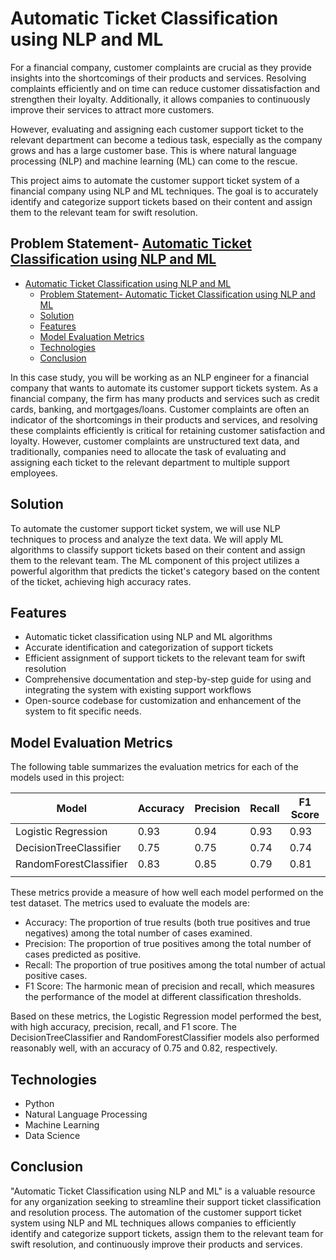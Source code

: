 # Automatic Ticket Classification using NLP and ML

For a financial company, customer complaints are crucial as they provide insights into the shortcomings of their products and services. Resolving complaints efficiently and on time can reduce customer dissatisfaction and strengthen their loyalty. Additionally, it allows companies to continuously improve their services to attract more customers.

However, evaluating and assigning each customer support ticket to the relevant department can become a tedious task, especially as the company grows and has a large customer base. This is where natural language processing (NLP) and machine learning (ML) can come to the rescue.

This project aims to automate the customer support ticket system of a financial company using NLP and ML techniques. The goal is to accurately identify and categorize support tickets based on their content and assign them to the relevant team for swift resolution.

## Problem Statement- [Automatic Ticket Classification using NLP and ML](#automatic-ticket-classification-using-nlp-and-ml)

- [Automatic Ticket Classification using NLP and ML](#automatic-ticket-classification-using-nlp-and-ml)
  - [Problem Statement- Automatic Ticket Classification using NLP and ML](#problem-statement--automatic-ticket-classification-using-nlp-and-ml)
  - [Solution](#solution)
  - [Features](#features)
  - [Model Evaluation Metrics](#model-evaluation-metrics)
  - [Technologies](#technologies)
  - [Conclusion](#conclusion)

In this case study, you will be working as an NLP engineer for a financial company that wants to automate its customer support tickets system. As a financial company, the firm has many products and services such as credit cards, banking, and mortgages/loans. Customer complaints are often an indicator of the shortcomings in their products and services, and resolving these complaints efficiently is critical for retaining customer satisfaction and loyalty. However, customer complaints are unstructured text data, and traditionally, companies need to allocate the task of evaluating and assigning each ticket to the relevant department to multiple support employees.

## Solution

To automate the customer support ticket system, we will use NLP techniques to process and analyze the text data. We will apply ML algorithms to classify support tickets based on their content and assign them to the relevant team. The ML component of this project utilizes a powerful algorithm that predicts the ticket's category based on the content of the ticket, achieving high accuracy rates.

## Features

- Automatic ticket classification using NLP and ML algorithms
- Accurate identification and categorization of support tickets
- Efficient assignment of support tickets to the relevant team for swift resolution
- Comprehensive documentation and step-by-step guide for using and integrating the system with existing support workflows
- Open-source codebase for customization and enhancement of the system to fit specific needs.

## Model Evaluation Metrics

The following table summarizes the evaluation metrics for each of the models used in this project:

| Model                   | Accuracy | Precision | Recall | F1 Score | 
|-------------------------|---------|-----------|--------|----------|
| Logistic Regression     | 0.93    | 0.94      | 0.93   | 0.93     | 
| DecisionTreeClassifier  | 0.75    | 0.75      | 0.74   | 0.74     | 
| RandomForestClassifier  | 0.83    | 0.85      | 0.79   | 0.81     | 
    |

These metrics provide a measure of how well each model performed on the test dataset. The metrics used to evaluate the models are:

- Accuracy: The proportion of true results (both true positives and true negatives) among the total number of cases examined.
- Precision: The proportion of true positives among the total number of cases predicted as positive.
- Recall: The proportion of true positives among the total number of actual positive cases.
- F1 Score: The harmonic mean of precision and recall, which measures the performance of the model at different classification thresholds.

Based on these metrics, the Logistic Regression  model performed the best, with high accuracy, precision, recall, and F1 score. The DecisionTreeClassifier and RandomForestClassifier models also performed reasonably well, with an accuracy of 0.75 and 0.82, respectively. 
## Technologies

- Python
- Natural Language Processing
- Machine Learning
- Data Science

## Conclusion

"Automatic Ticket Classification using NLP and ML" is a valuable resource for any organization seeking to streamline their support ticket classification and resolution process. The automation of the customer support ticket system using NLP and ML techniques allows companies to efficiently identify and categorize support tickets, assign them to the relevant team for swift resolution, and continuously improve their products and services.
